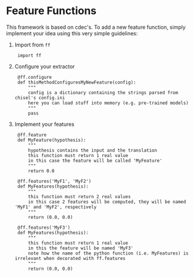 # Feature Functions

This framework is based on cdec's.
To add a new feature function, simply implement your idea using this very simple guidelines:

1. Import from `ff`

        import ff

2. Configure your extractor

        @ff.configure
        def thisMethodConfiguresMyNewFeature(config):
            """
            config is a dictionary containing the strings parsed from chisel's config.ini
            here you can load stuff into memory (e.g. pre-trained models)
            """
            pass

3. Implement your features

        @ff.feature
        def MyFeature(hypothesis):
            """
            hypothesis contains the input and the translation
            this function must return 1 real value
            in this case the feature will be called 'MyFeature'
            """
            return 0.0

        @ff.features('MyF1', 'MyF2')
        def MyFeatures(hypothesis):
            """
            this function must return 2 real values
            in this case 2 features will be computed, they will be named 'MyF1' and 'MyF2', respectively
            """
            return (0.0, 0.0)

        @ff.features('MyF3')
        def MyFeatures(hypothesis):
            """
            this function must return 1 real value
            in this the feature will be named 'MyF3' 
            note how the name of the python function (i.e. MyFeatures) is irrelevant when decorated with ff.features
            """
            return (0.0, 0.0)


